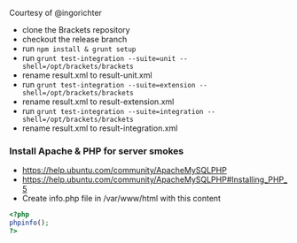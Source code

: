Courtesy of @ingorichter 

- clone the Brackets repository  
- checkout the release branch  
- run `npm install & grunt setup`  
- run `grunt test-integration --suite=unit --shell=/opt/brackets/brackets`  
- rename result.xml to result-unit.xml  
- run `grunt test-integration --suite=extension --shell=/opt/brackets/brackets`  
- rename result.xml to result-extension.xml  
- run `grunt test-integration --suite=integration --shell=/opt/brackets/brackets`  
- rename result.xml to result-integration.xml  

### Install Apache & PHP for server smokes  

- https://help.ubuntu.com/community/ApacheMySQLPHP  
- https://help.ubuntu.com/community/ApacheMySQLPHP#Installing_PHP_5  
- Create info.php file in /var/www/html with this content
```php
<?php
phpinfo();
?>
```